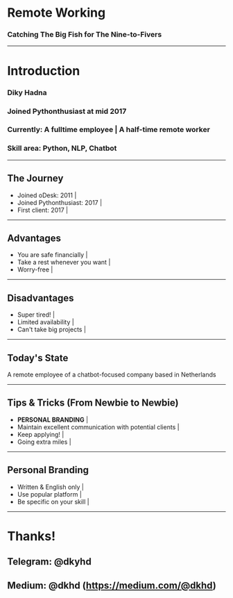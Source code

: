 # Remote Working

### Catching The Big Fish for The Nine-to-Fivers

---

# Introduction


### Diky Hadna
### Joined Pythonthusiast at mid 2017
### Currently: A fulltime employee | A half-time remote worker
### Skill area: Python, NLP, Chatbot

---

## The Journey

- Joined oDesk: 2011 |
- Joined Pythonthusiast: 2017 |
- First client: 2017 |

---

## Advantages

- You are safe financially |
- Take a rest whenever you want |
- Worry-free |

---

## Disadvantages

- Super tired! |
- Limited availability |
- Can't take big projects |

---

## Today's State

A remote employee of a chatbot-focused company based in Netherlands

---

## Tips & Tricks (From Newbie to Newbie)

- **PERSONAL BRANDING** |
- Maintain excellent communication with potential clients |
- Keep applying! |
- Going extra miles |

---

## Personal Branding

- Written & English only |
- Use popular platform |
- Be specific on your skill |

---

# Thanks!

## Telegram: @dkyhd
## Medium: @dkhd (https://medium.com/@dkhd)